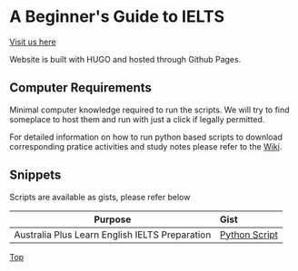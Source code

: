 # A Beginner's Guide to IELTS

[Visit us here](http://ielts.awashedupnerd.in/)

Website is built with HUGO and hosted through Github Pages.

## Computer Requirements

Minimal computer knowledge required to run the scripts. We will try to find someplace to host them and run with just a click if legally permitted.

For detailed information on how to run python based scripts to download corresponding pratice activities and study notes please refer to the [Wiki](http://links.awashedupnerd.in/15z).

## Snippets

Scripts are available as gists, please refer below

| Purpose                                       |   Gist                                            |
| ----------------------------------------------|:--------------------------------------------------|
| Australia Plus Learn English IELTS Preparation| [Python Script](http://links.awashedupnerd.in/bss)|

[Top](#A-Beginner's-Guide-to-IELTS)
